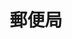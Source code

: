 ---
title: 郵便局
description: 邮局
kana: ゆうびんきょく
pronunciation: yuubinnkyoku
tone: 平板型
type: 名词
pubDate: 2024-07-01 00:00:08
---